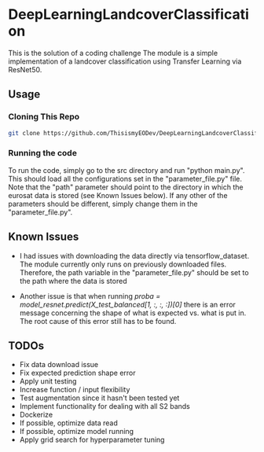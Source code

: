 # DeepLearningLandcoverClassification
This is the solution of a coding challenge
The module is a simple implementation of a landcover classification using Transfer Learning via ResNet50.

## Usage

### Cloning This Repo

```bash
git clone https://github.com/ThisismyEODev/DeepLearningLandcoverClassification.git
```

### Running the code

To run the code, simply go to the src directory and run "python main.py".
This should load all the configurations set in the "parameter_file.py" file.
Note that the "path" parameter should point to the directory in which the eurosat data is stored
(see Known Issues below).
If any other of the parameters should be different, simply change them in the "parameter_file.py".


## Known Issues

- I had issues with downloading the data directly via tensorflow_dataset. 
The module currently only runs on previously downloaded files.
Therefore, the path variable in the "parameter_file.py" should be set to the
path where the data is stored

- Another issue is that when running *proba = model_resnet.predict(X_test_balanced[1, :, :, :])[0]*
there is an error message concerning the shape of what is expected vs. what is put in. The root cause
of this error still has to be found.

## TODOs

- Fix data download issue
- Fix expected prediction shape error
- Apply unit testing
- Increase function / input flexibility
- Test augmentation since it hasn't been tested yet
- Implement functionality for dealing with all S2 bands
- Dockerize
- If possible, optimize data read
- If possible, optimize model running
- Apply grid search for hyperparameter tuning




